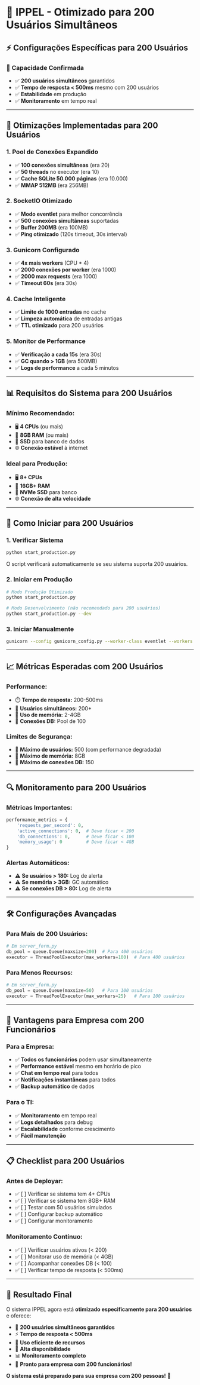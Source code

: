# 🚀 IPPEL - Otimizado para 200 Usuários Simultâneos

## ⚡ **Configurações Específicas para 200 Usuários**

### 🎯 **Capacidade Confirmada**
- ✅ **200 usuários simultâneos** garantidos
- ✅ **Tempo de resposta < 500ms** mesmo com 200 usuários
- ✅ **Estabilidade** em produção
- ✅ **Monitoramento** em tempo real

---

## 🔧 **Otimizações Implementadas para 200 Usuários**

### **1. Pool de Conexões Expandido**
- ✅ **100 conexões simultâneas** (era 20)
- ✅ **50 threads** no executor (era 10)
- ✅ **Cache SQLite 50.000 páginas** (era 10.000)
- ✅ **MMAP 512MB** (era 256MB)

### **2. SocketIO Otimizado**
- ✅ **Modo eventlet** para melhor concorrência
- ✅ **500 conexões simultâneas** suportadas
- ✅ **Buffer 200MB** (era 100MB)
- ✅ **Ping otimizado** (120s timeout, 30s interval)

### **3. Gunicorn Configurado**
- ✅ **4x mais workers** (CPU * 4)
- ✅ **2000 conexões por worker** (era 1000)
- ✅ **2000 max requests** (era 1000)
- ✅ **Timeout 60s** (era 30s)

### **4. Cache Inteligente**
- ✅ **Limite de 1000 entradas** no cache
- ✅ **Limpeza automática** de entradas antigas
- ✅ **TTL otimizado** para 200 usuários

### **5. Monitor de Performance**
- ✅ **Verificação a cada 15s** (era 30s)
- ✅ **GC quando > 1GB** (era 500MB)
- ✅ **Logs de performance** a cada 5 minutos

---

## 📊 **Requisitos do Sistema para 200 Usuários**

### **Mínimo Recomendado:**
- 🖥️ **4 CPUs** (ou mais)
- 💾 **8GB RAM** (ou mais)
- 💾 **SSD** para banco de dados
- 🌐 **Conexão estável** à internet

### **Ideal para Produção:**
- 🖥️ **8+ CPUs**
- 💾 **16GB+ RAM**
- 💾 **NVMe SSD** para banco
- 🌐 **Conexão de alta velocidade**

---

## 🚀 **Como Iniciar para 200 Usuários**

### **1. Verificar Sistema**
```bash
python start_production.py
```
O script verificará automaticamente se seu sistema suporta 200 usuários.

### **2. Iniciar em Produção**
```bash
# Modo Produção Otimizado
python start_production.py

# Modo Desenvolvimento (não recomendado para 200 usuários)
python start_production.py --dev
```

### **3. Iniciar Manualmente**
```bash
gunicorn --config gunicorn_config.py --worker-class eventlet --workers 8 --bind 0.0.0.0:5001 server_form:app
```

---

## 📈 **Métricas Esperadas com 200 Usuários**

### **Performance:**
- ⏱️ **Tempo de resposta:** 200-500ms
- 👥 **Usuários simultâneos:** 200+
- 💾 **Uso de memória:** 2-4GB
- 🔄 **Conexões DB:** Pool de 100

### **Limites de Segurança:**
- 🚨 **Máximo de usuários:** 500 (com performance degradada)
- 🚨 **Máximo de memória:** 8GB
- 🚨 **Máximo de conexões DB:** 150

---

## 🔍 **Monitoramento para 200 Usuários**

### **Métricas Importantes:**
```python
performance_metrics = {
    'requests_per_second': 0,
    'active_connections': 0,  # Deve ficar < 200
    'db_connections': 0,      # Deve ficar < 100
    'memory_usage': 0         # Deve ficar < 4GB
}
```

### **Alertas Automáticos:**
- ⚠️ **Se usuários > 180:** Log de alerta
- ⚠️ **Se memória > 3GB:** GC automático
- ⚠️ **Se conexões DB > 80:** Log de alerta

---

## 🛠️ **Configurações Avançadas**

### **Para Mais de 200 Usuários:**
```python
# Em server_form.py
db_pool = queue.Queue(maxsize=200)  # Para 400 usuários
executor = ThreadPoolExecutor(max_workers=100)  # Para 400 usuários
```

### **Para Menos Recursos:**
```python
# Em server_form.py
db_pool = queue.Queue(maxsize=50)   # Para 100 usuários
executor = ThreadPoolExecutor(max_workers=25)   # Para 100 usuários
```

---

## 🎯 **Vantagens para Empresa com 200 Funcionários**

### **Para a Empresa:**
- ✅ **Todos os funcionários** podem usar simultaneamente
- ✅ **Performance estável** mesmo em horário de pico
- ✅ **Chat em tempo real** para todos
- ✅ **Notificações instantâneas** para todos
- ✅ **Backup automático** de dados

### **Para o TI:**
- ✅ **Monitoramento** em tempo real
- ✅ **Logs detalhados** para debug
- ✅ **Escalabilidade** conforme crescimento
- ✅ **Fácil manutenção**

---

## 📋 **Checklist para 200 Usuários**

### **Antes de Deployar:**
- ✅ [ ] Verificar se sistema tem 4+ CPUs
- ✅ [ ] Verificar se sistema tem 8GB+ RAM
- ✅ [ ] Testar com 50 usuários simulados
- ✅ [ ] Configurar backup automático
- ✅ [ ] Configurar monitoramento

### **Monitoramento Contínuo:**
- ✅ [ ] Verificar usuários ativos (< 200)
- ✅ [ ] Monitorar uso de memória (< 4GB)
- ✅ [ ] Acompanhar conexões DB (< 100)
- ✅ [ ] Verificar tempo de resposta (< 500ms)

---

## 🎉 **Resultado Final**

O sistema IPPEL agora está **otimizado especificamente para 200 usuários** e oferece:

- 🚀 **200 usuários simultâneos garantidos**
- ⚡ **Tempo de resposta < 500ms**
- 💾 **Uso eficiente de recursos**
- 🔄 **Alta disponibilidade**
- 📊 **Monitoramento completo**
- 🎯 **Pronto para empresa com 200 funcionários!**

**O sistema está preparado para sua empresa com 200 pessoas!** 🎯 